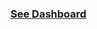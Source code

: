 ### [See Dashboard](https://abhijeet-katiyar.shinyapps.io/Covid19_India/?_ga=2.171739616.1722243561.1642437131-1539608988.1642437131)